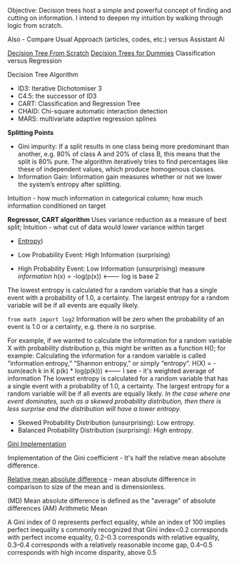 Objective: Decision trees host a simple and powerful concept of finding and cutting on information. 
I intend to deepen my intuition by walking through logic from scratch. 

Also - Compare Usual Approach (articles, codes, etc.) versus Assistant AI

[Decision Tree From Scratch](https://medium.com/swlh/decision-tree-from-scratch-a72069240293)
[Decision Trees for Dummies](https://medium.com/analytics-vidhya/decision-trees-for-dummies-a8e3c00c5e2e)
Classification versus Regression

Decision Tree Algorithm
* ID3: Iterative Dichotomiser 3
* C4.5: the successor of ID3
* CART: Classification and Regression Tree
* CHAID: Chi-square automatic interaction detection
* MARS: multivariate adaptive regression splines

**Splitting Points**
* Gini impurity: If a split results in one class being more predominant than another, 
e.g. 80% of class A and 20% of class B, this means that the split is 80% pure. The algorithm iteratively tries to find percentages like these of independent values, which produce homogenous classes.
* Information Gain: Information gain measures whether or not we lower the system’s entropy after splitting.

Intuition - how much information in categorical column; how much information conditioned on target

**Regressor, CART algorithm**
Uses variance reduction as a measure of best split; 
Intuition - what cut of data would lower variance within target


* [Entropy](https://machinelearningmastery.com/what-is-information-entropy/#:~:text=Entropy%20can%20be%20calculated%20for,*%20log(p(k))))

* Low Probability Event: High Information (surprising)
* High Probability Event: Low Information (unsurprising)
measure *information*
 h(x) = -log(p(x)) <--- log is base 2

The lowest entropy is calculated for a random variable that has a single event with a probability of 1.0, a certainty. The largest entropy for a random variable will be if all events are equally likely.

```from math import log2```
Information will be zero when the probability of an event is 1.0 or a certainty, e.g. there is no surprise.

For example, if we wanted to calculate the information for a random variable X with probability distribution p, this might be written as a function H(); for example:
Calculating the information for a random variable is called “information entropy,” “Shannon entropy,” or simply “entropy“. 
H(X) = -sum(each k in K p(k) * log(p(k)))  <--- I see - it's weighted average of information
The lowest entropy is calculated for a random variable that has a single event with a probability of 1.0, a certainty. The largest entropy for a random variable will be if all events are equally likely.
*In the case where one event dominates, such as a skewed probability distribution, then there is less surprise and the distribution will have a lower entropy.*
* Skewed Probability Distribution (unsurprising): Low entropy.
* Balanced Probability Distribution (surprising): High entropy.

[Gini Implementation](https://stackoverflow.com/questions/39512260/calculating-gini-coefficient-in-python-numpy)

Implementation of the Gini coefficient - It's half the relative mean absolute difference.

[Relative mean absolute difference](https://en.wikipedia.org/wiki/Mean_absolute_difference#Relative_mean_absolute_difference) - mean absolute difference in comparison to size of the mean and is dimensionless. 

(MD) Mean absolute difference is defined as the "average" of absolute differences
(AM) Arithmetic Mean

A Gini index of 0 represents perfect equality, while an index of 100 implies perfect inequality
s commonly recognized that Gini index<0.2 corresponds with perfect income equality, 0.2–0.3 corresponds with relative equality, 0.3–0.4 corresponds with a relatively reasonable income gap, 0.4–0.5 corresponds with high income disparity, above 0.5 



